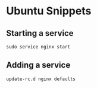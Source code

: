 Ubuntu Snippets
===============

Starting a service
------------------

    sudo service nginx start
    
Adding a service
----------------

    update-rc.d nginx defaults

